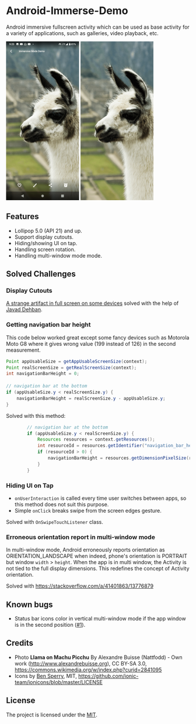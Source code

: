 # Android-Immerse-Demo

Android immersive fullscreen activity which can be used as base activity for a variety of applications, such as galleries, video playback, etc.

<img src="screenshots/screenshot_phone_1.png" alt="screenshot 1" width="200" /> <img src="screenshots/screenshot_phone_2.png" alt="screenshot 2" width="200" />

## Features

- Lollipop 5.0 (API 21) and up.
- Support display cutouts.
- Hiding/showing UI on tap.
- Handling screen rotation.
- Handling multi-window mode mode.

## Solved Challenges

### Display Cutouts

[A strange artifact in full screen on some devices](https://stackoverflow.com/questions/63924072/android-a-strange-artifact-in-full-screen-on-some-devices) solved with the help of [Javad Dehban](https://stackoverflow.com/a/63924328/13776879).

### Getting navigation bar height

This code below worked great except some fancy devices such as Motorola Moto G8 where it gives wrong value (199 instead of 126) in the second measurement.

```java
Point appUsableSize = getAppUsableScreenSize(context);
Point realScreenSize = getRealScreenSize(context);
int navigationBarHeight = 0;

// navigation bar at the bottom
if (appUsableSize.y < realScreenSize.y) {
    navigationBarHeight = realScreenSize.y - appUsableSize.y;
}
```

Solved with this method:

```java
        // navigation bar at the bottom
        if (appUsableSize.y < realScreenSize.y) {
            Resources resources = context.getResources();
            int resourceId = resources.getIdentifier("navigation_bar_height", "dimen", "android");
            if (resourceId > 0) {
                navigationBarHeight = resources.getDimensionPixelSize(resourceId);
            }
        }
```

### Hiding UI on Tap

- `onUserInteraction` is called every time user switches between apps, so this method does not suit this purpose.
- Simple `onClick` breaks swipe from the screen edges gesture.

Solved with `OnSwipeTouchListener` class.

### Erroneous orientation report in multi-window mode

In multi-window mode, Android erroneously reports orientation as ORIENTATION_LANDSCAPE when indeed,
phone's orientation is PORTRAIT but window `width` > `height`. When the app is in multi window,
the Activity is not tied to the full display dimensions. This redefines the concept of Activity orientation.

Solved with https://stackoverflow.com/a/41401863/13776879

## Known bugs

- Status bar icons color in vertical multi-window mode if the app window is in the second position ([#1](https://github.com/alecpetrosky/Android-Immerse-Demo/issues/1)).

## Credits

- Photo **Llama on Machu Picchu** By Alexandre Buisse (Nattfodd) - Own work (http://www.alexandrebuisse.org), CC BY-SA 3.0, https://commons.wikimedia.org/w/index.php?curid=2841095
- Icons by [Ben Sperry](https://github.com/ionic-team/ionicons), MIT, https://github.com/ionic-team/ionicons/blob/master/LICENSE

## License

The project is licensed under the [MIT](LICENSE).